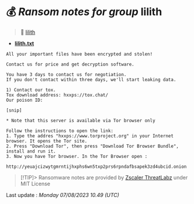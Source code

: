 # 💰 _Ransom notes for group_ lilith
> 🔗 [lilith](group/lilith)
* **[lilith.txt](https://ransomware.live/ransomware_notes/lilith/lilith.txt)**

```
All your important files have been encrypted and stolen!

Contact us for price and get decryption software.

You have 3 days to contact us for negotiation.
If you don't contact within three days, we'll start leaking data.

1) Contact our tox.
Tox download address: hxxps://tox.chat/
Our poison ID:

[snip]

* Note that this server is available via Tor browser only

Follow the instructions to open the link:
1. Type the addres "hxxps://www.torproject.org" in your Internet browser. It opens the Tor site.
2. Press "Download Tor", then press "Download Tor Browser Bundle", install and run it.
3. Now you have Tor browser. In the Tor Browser open :

http://yeuajcizwytgmrntijhxphs6wn5txp2prs6rpndafbsapek3zd4ubcid.onion

```


> [!TIP]> Ransomware notes are provided by [Zscaler ThreatLabz](https://github.com/threatlabz/ransomware_notes) under MIT License
> 




Last update : _Monday 07/08/2023 10.49 (UTC)_

